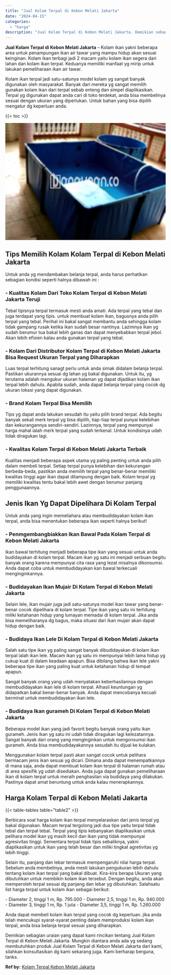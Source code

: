 ```yaml
---
title: "Jual Kolam Terpal di Kebon Melati Jakarta"
date: "2024-04-15"
categories: 
  - "harga"
description: "Jual Kolam Terpal di Kebon Melati Jakarta. Demikian sebagian uraian yang dapat kami rincikan tentang Jual Kolam Terpal di Kebon Melati Jakarta. Mungkin diant..."
---
```


**Jual Kolam Terpal di Kebon Melati Jakarta** – Kolam ikan yakni beberapa area untuk penampungan ikan air tawar yang mampu hidup akan sesuai keinginan. Kolam ikan terbagi jadi 2 macam yaitu kolam ikan segera dari lahan dan kolam ikan terpal. Keduanya memiliki manfaat yg mirip untuk lakukan pemeliharaan ikan air tawar.

Kolam ikan terpal jadi satu-satunya model kolam yg sangat banyak digunakan oleh masyarakat. Banyak dari mereka yg sangat memilih gunakan kolam ikan dari terpal sebab enteng dan simpel diaplikasikan. Terpal yg digunakan dapat anda cari di toko terdekat, anda bisa membelinya sesuai dengan ukuran yang diperlukan. Untuk bahan yang bisa dipilih mengatur dg keperluan anda.

{{< toc >}}

![Jual Kolam Terpal di Kebon Melati Jakarta](/images/jual-kolam-terpal-22.png)

## Tips Memilih Kolam Kolam Terpal di Kebon Melati Jakarta

Untuk anda yg mendambakan belanja terpal, anda harus perhatikan sebagian kondisi seperti halnya dibawah ini :

### \- Kualitas Kolam Dari Toko Kolam Terpal di Kebon Melati Jakarta Teruji

Tebal tipisnya terpal termasuk mesti anda amati. Ada terpal yang tebal dan juga terdapat yang tipis. untuk membuat kolam ikan, bagusnya anda pilih terpal yang tebal. Perihal ini bakal sangat membantu anda sehingga kolam tidak gampang rusak ketika ikan sudah besar nantinya. Lazimnya ikan yg sudah berumur tua bakal lebih ganas dan dapat menyebabkan terpal jebol. Akan lebih efisien kalau anda gunakan terpal yang tebal.

### \- Kolam Dari Distributor Kolam Terpal di Kebon Melati Jakarta Bisa Request Ukuran Terpal yang Diharapkan

Luas terpal terhitung sanagt perlu untuk anda simak didalam belanja terpal. Pastikan ukurannya sesuai dg lahan yg bakal digunakan. Untuk itu, yg terutama adalah mengukur ukuran halaman yg dapat dijadikan kolam ikan terpal lebih dahulu. Apabila sudah, anda dapat belanja terpal yang cocok dg ukuran lokasi yang dapat digunakan.

### \- Brand Kolam Terpal Bisa Memilih

Tips yg dapat anda lakukan sesudah itu yaitu pilih brand terpal. Ada begitu banyak sekali merk terpal yg bisa dipilih, tiap-tiap terpal punyai kelebihan dan kekurangannya sendiri-sendiri. Lazimnya, terpal yang mempunyai harga mahal ialah merk terpal yang sudah terkenal. Untuk kondisinya udah tidak diragukan lagi.

### \- Kwalitas Kolam Terpal di Kebon Melati Jakarta Terbaik

Kualitas menjadi beberapa aspek utama yg paling penting untuk anda pilih dalam membeli terpal. Setiap terpal punya kelebihan dan kekurangan berbeda-beda, pastikan anda memilih terpal yang benar-benar memiliki kwalitas tinggi agar ikan dapat ditampung dengan baik. Kolam terpal yg memiliki kwalitas tentu bakal lebih awet dengan berumur panjang penggunaannya.

## Jenis Ikan Yg Dapat Dipelihara Di Kolam Terpal

Untuk anda yang ingin memeliahara atau membudidayakan kolam ikan terpal, anda bisa menentukan beberapa ikan seperti halnya berikut!

### \- Penmgembangbiakkan Ikan Bawal Pada Kolam Terpal di Kebon Melati Jakarta

Ikan bawal terhitung menjadi beberapa tipe ikan yang sesuai untuk anda budidayakan di kolam terpal. Macam ikan yg satu ini menjadi serbuan begitu banyak orang karena mempunyai cita rasa yang lezat misalnya dikonsumsi. Anda dapat coba untuk membudidayakan kan bawal terkecuali menginginkannya.

### \- Budidayakan Ikan Mujair Di Kolam Terpal di Kebon Melati Jakarta

Selain lele, ikan mujair juga jadi satu-satunya model ikan tawar yang benar-benar cocok dipelihara di kolam terpal. Tipe ikan yang satu ini terhitung miliki ketahanan hidup yang lumayan memadai di kolam terpal. Jika anda bisa memeliharanya dg bagus, maka situasi dari ikan mujair akan dapat hidup dengan baik.

### \- Budidaya Ikan Lele Di Kolam Terpal di Kebon Melati Jakarta

Salah satu tipe ikan yg paling sangat banyak dibudidayakan di kolam ikan terpal ialah ikan lele. Macam ikan yg satu ini mempunyai lebih lama hidup yg cukup kuat di dalam keadaan apapun. Bisa dibilang bahwa ikan lele yakni beberapa tipe ikan yang paling kuat untuk ketahanan hidup di tempat apapun.

Sangat banyak orang yang udah menyatakan keberhasilannya dengan membudidayakan ikan lele di kolam terpal. Alhasil keuntungan yg didapatkan bakal benar-benar banyak. Anda dapat mencobanya kecuali berminat untuk membudidayakan ikan lele.

### \- Budidaya Ikan gurameh Di Kolam Terpal di Kebon Melati Jakarta

Beberapa model ikan yang jadi favorit begitu banyak orang yaitu ikan gurameh. Jenis ikan yg satu ini udah tidak diragukan lagi kelezatannya. Sangat banyak dari orang yang menginginkan untuk mengonsumsi ikan gurameh. Anda bisa membudidayakannya sesudah itu dijual ke kulakan.

Menggunakan kolam terpal pasti akan sangat cocok untuk pelihara bermacam jenis ikan sesuai yg dicari. Dimana anda dapat menempatkannya di mana saja, anda dapat membuat kolam ikan terpal di halaman rumah atau di area spesifik yg udah disediakan. Anda juga dapat gunakan pemeliharaan ikan di kolam terpal untuk meraih penghasilan via budidaya yang dilakukan. Pastinya dapat amat beruntung untuk anda kalau menerapkannya.

## Harga Kolam Terpal di Kebon Melati Jakarta

{{< table-tables table="table2" >}}

Berbicara soal harga kolam ikan terpal menyelaraskan dari jenis terpal yg bakal digunakan. Macam terpal tergolong jadi dua tipe yaitu terpal tidak tebal dan terpal tebal. Terpal yang tipis kebanyakan diaplikasikan untuk pelihara model ikan yg masih kecil dan ikan yang tidak mempunyai agresivitas tinggi. Sementara terpal tidak tipis sebaliknya, yakni diaplikasikan untuk ikan yang telah besar dan miliki tingkat agretivitas yg lebih tinggi.

Selain itu, panjang dan lebar termasuk mempengaruhi nilai harga terpal. Sebelum anda membelinya, anda mesti lakukan pengukuran lebih dahulu tentang kolam ikan terpal yang bakal dibuat. Kira-kira berapa Ukuran yang dibutuhkan untuk membikin kolam ikan tersebut. Dengan begitu, anda akan memperoleh terpal sesuai dg panjang dan lebar yg dibutuhkan. Salahsatu list harga terpal untuk kolam ikan sebagai berikut:

\- Diameter 2, tinggi 1 m, Rp. 795.000 - Diameter 2,5, tinggi 1 m, Rp. 940.000 - Diameter 3, tinggi 1 m, Rp. 1 juta - Diameter 3,5, tinggi 1 m, Rp. 1.260.000

Anda dapat membeli kolam ikan terpal yang cocok dg keperluan. jika anda telah mencukupi syarat-syarat penting dalam memproduksi kolam ikan terpal, anda bisa belanja terpal sesuai yang diharapkan.

Demikian sebagian uraian yang dapat kami rincikan tentang Jual Kolam Terpal di Kebon Melati Jakarta. Mungkin diantara anda ada yg sedang membutuhkan produk Jual Kolam Terpal di Kebon Melati Jakarta dari kami, silahkan konsultasikan dg kami sekarang juga. Kami berharap berguna, tanks.

**Ref by:** [Kolam Terpal Kebon Melati Jakarta](https://id.wikipedia.org/wiki/Kolam)
